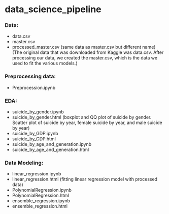 # data_science_pipeline


### Data:
- data.csv
- master.csv
- processed_master.csv (same data as master.csv but different name)
(The original data that was downloaded from Kaggle was data.csv. After processing our data, we created the master.csv, which is the data we used to fit the various models.)

### Preprocessing data:
- Preprocession.ipynb

### EDA:
- suicide_by_gender.ipynb 
- suicide_by_gender.html
(boxplot and QQ plot of suicide by gender. Scatter plot of suicide by year, female suicide by year, and male suicide by year)
- suicide_by_GDP.ipynb 
- suicide_by_GDP.html
- suicide_by_age_and_generation.ipynb
- suicide_by_age_and_generation.html

### Data Modeling:
- linear_regression.ipynb
- linear_regression.html
(fitting linear regression model with processed data)
- PolynomialRegression.ipynb
- PolynomialRegression.html
- ensemble_regression.ipynb 
- ensemble_regression.html

